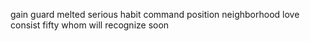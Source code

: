 gain guard melted serious habit command position neighborhood love consist fifty whom will recognize soon